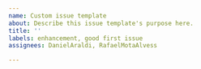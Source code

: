```yaml
---
name: Custom issue template
about: Describe this issue template's purpose here.
title: ''
labels: enhancement, good first issue
assignees: DanielAraldi, RafaelMotaAlvess

---
```



